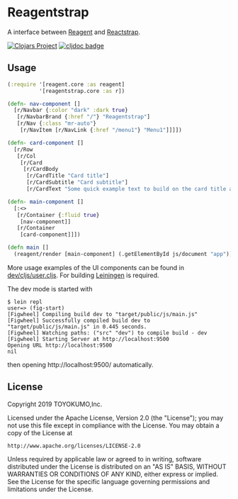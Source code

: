 # Reagentstrap

A interface between [Reagent](https://github.com/reagent-project/reagent) and [Reactstrap](https://github.com/reactstrap/reactstrap).

[![Clojars Project](https://img.shields.io/clojars/v/reagentstrap.svg)](https://clojars.org/reagentstrap)
[![cljdoc badge](https://cljdoc.org/badge/reagentstrap)](https://cljdoc.org/d/reagentstrap/CURRENT)

## Usage

```clojure
(:require '[reagent.core :as reagent]
          '[reagentstrap.core :as r])

(defn- nav-component []
  [r/Navbar {:color "dark" :dark true}
   [r/NavbarBrand {:href "/"} "Reagentstrap"]
   [r/Nav {:class "mr-auto"}
    [r/NavItem [r/NavLink {:href "/menu1"} "Menu1"]]]])

(defn- card-component []
  [r/Row
   [r/Col
    [r/Card
     [r/CardBody
      [r/CardTitle "Card title"]
      [r/CardSubtitle "Card subtitle"]
      [r/CardText "Some quick example text to build on the card title and make up the bulk of the card's content."]]]]])

(defn- main-component []
  [:<>
   [r/Container {:fluid true}
    [nav-component]]
   [r/Container
    [card-component]]])

(defn main []
  (reagent/render [main-component] (.getElementById js/document "app")))
```

More usage examples of the UI components can be found in [dev/cljs/user.cljs](dev/cljs/user.cljs).
For building [Leiningen](https://leiningen.org) is required.

The dev mode is started with

```shell script
$ lein repl
user=> (fig-start)
[Figwheel] Compiling build dev to "target/public/js/main.js"
[Figwheel] Successfully compiled build dev to "target/public/js/main.js" in 0.445 seconds.
[Figwheel] Watching paths: ("src" "dev") to compile build - dev
[Figwheel] Starting Server at http://localhost:9500
Opening URL http://localhost:9500
nil
```

then opening http://localhost:9500/ automatically.

## License

Copyright 2019 TOYOKUMO,Inc.

Licensed under the Apache License, Version 2.0 (the "License");
you may not use this file except in compliance with the License.
You may obtain a copy of the License at

    http://www.apache.org/licenses/LICENSE-2.0

Unless required by applicable law or agreed to in writing, software
distributed under the License is distributed on an "AS IS" BASIS,
WITHOUT WARRANTIES OR CONDITIONS OF ANY KIND, either express or implied.
See the License for the specific language governing permissions and
limitations under the License.
